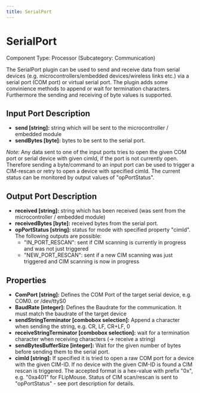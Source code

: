 ```yaml
---
title: SerialPort
---
```


# SerialPort

Component Type: Processor (Subcategory: Communication)

The SerialPort plugin can be used to send and receive data from serial devices (e.g. microcontrollers/embedded devices/wireless links etc.) via a serial port (COM port) or virtual serial port. The plugin adds some convinience methods to append or wait for termination characters. Furthermore the sending and receiving of byte values is supported.

## Input Port Description

- **send \[string\]:** string which will be sent to the microcontroller / embedded module
- **sendBytes \[byte\]:** bytes to be sent to the serial port.

_Note:_ Any data sent to one of the input ports tries to open the given COM port or serial device with given cimId, if the port is not currently open. Therefore sending a byte/command to an input port can be used to trigger a CIM-rescan or retry to open a device with specified cimId. The current status can be monitored by output values of "opPortStatus".

## Output Port Description

- **received \[string\]:** string which has been received (was sent from the microcontroller / embedded module)
- **receivedBytes \[byte\]:** received bytes from the serial port.
- **opPortStatus \[string\]:** status for mode with specified property "cimId". The following outputs are possible:
  - "IN_PORT_RESCAN": sent if CIM scanning is currently in progress and was not just triggered
  - "NEW_PORT_RESCAN": sent if a new CIM scanning was just triggered and CIM scanning is now in progress

## Properties

- **ComPort \[string\]:** Defines the COM Port of the target serial device, e.g. COM0. or /dev/ttyS0
- **BaudRate \[integer\]:** Defines the Baudrate for the communication. It must match the baudrate of the target device
- **sendStringTerminator \[combobox selection\]:** Append a character when sending the string, e.g. CR, LF, CR+LF, 0
- **receiveStringTerminator \[combobox selection\]:** wait for a termination character when receiving characters (-> receive a string)
- **sendBytesBufferSize \[integer\]:** Wait for the given number of bytes before sending them to the serial port.
- **cimId \[string\]:** If specified it is tried to open a raw COM port for a device with the given CIM-ID. If no device with the given CIM-ID is found a CIM rescan is triggered. The accepted format is a hex-value with prefix "0x", e.g. "0xa401" for FLipMouse. Status of CIM scan/rescan is sent to "opPortStatus" - see port description for details.
